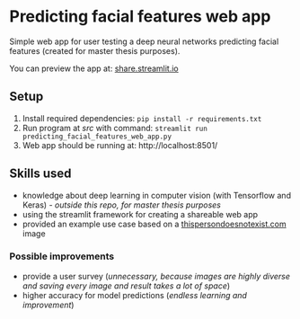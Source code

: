 # Predicting facial features web app

Simple web app for user testing a deep neural networks predicting facial features (created for master thesis purposes).

You can preview the app at: [share.streamlit.io](https://share.streamlit.io/konradrydzak/predicting-facial-features-web-app/src/predicting_facial_features_web_app.py)

## Setup

1. Install required dependencies: `pip install -r requirements.txt`
2. Run program at *src* with command: `streamlit run predicting_facial_features_web_app.py`
3. Web app should be running at: http://localhost:8501/

## Skills used

- knowledge about deep learning in computer vision (with Tensorflow and Keras) - *outside this repo, for master thesis purposes*
- using the streamlit framework for creating a shareable web app
- provided an example use case based on a [thispersondoesnotexist.com](https://thispersondoesnotexist.com/) image

### Possible improvements

- provide a user survey (*unnecessary, because images are highly diverse and saving every image and result takes a lot of space*)
- higher accuracy for model predictions (*endless learning and improvement*)